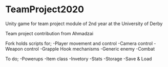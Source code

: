 # TeamProject2020
Unity game for team project module of 2nd year at the University of Derby

Team project contribution from Ahmadzai

Fork holds scripts for; 
-Player movement and control 
-Camera control 
-Weapon control 
-Grapple Hook mechanisms 
-Generic enemy 
-Combat

To do; 
-Powerups 
-Item class 
-Invetory
-Stats 
-Storage 
-Save & Load
